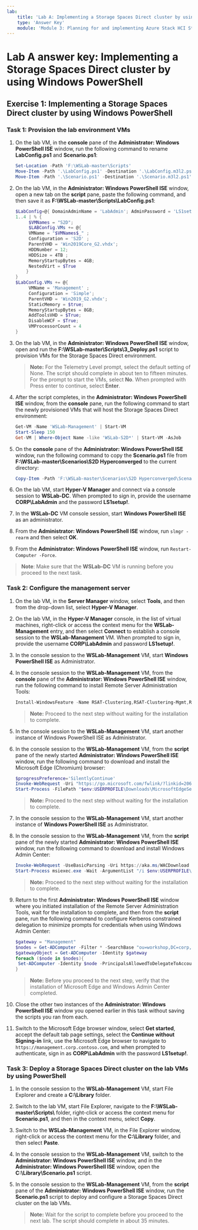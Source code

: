 ```yaml
---
lab:
    title: 'Lab A: Implementing a Storage Spaces Direct cluster by using Windows PowerShell'
    type: 'Answer Key'
    module: 'Module 3: Planning for and implementing Azure Stack HCI Storage'
---
```

# Lab A answer key: Implementing a Storage Spaces Direct cluster by using Windows PowerShell

## Exercise 1: Implementing a Storage Spaces Direct cluster by using Windows PowerShell

### Task 1: Provision the lab environment VMs

1. On the lab VM, in the **console** pane of the **Administrator: Windows PowerShell ISE** window, run the following command to rename **LabConfig.ps1** and **Scenario.ps1**:

   ```powershell
   Set-Location -Path 'F:\WSLab-master\Scripts'
   Move-Item -Path '.\LabConfig.ps1' -Destination '.\LabConfig.m3l2.ps1' -Force -ErrorAction SilentlyContinue
   Move-Item -Path '.\Scenario.ps1' -Destination '.\Scenario.m3l2.ps1' -Force -ErrorAction SilentlyContinue
   ```

1. On the lab VM, in the **Administrator: Windows PowerShell ISE** window, open a new tab on the **script** pane, paste the following command, and then save it as **F:\\WSLab-master\\Scripts\\LabConfig.ps1**:

   ```powershell
   $LabConfig=@{ DomainAdminName = 'LabAdmin'; AdminPassword = 'LS1setup!'; Prefix = 'WSLab-'; SecureBoot = $false; SwitchName = 'LabSwitch'; DCEdition = '4'; VMs = @(); InstallSCVMM = 'No'; PullServerDC = $false; Internet = $true ; AdditionalNetworksConfig = @(); EnableGuestServiceInterface = $true; AddToolsVHD = $True ; DisableWCF = $True }
   1..4 | % {
        $VMNames = "S2D";
        $LABConfig.VMs += @{
        VMName = "$VMNames$_" ;
        Configuration = 'S2D' ;
        ParentVHD = 'Win2019Core_G2.vhdx';
        HDDNumber = 12;
        HDDSize = 4TB ;
        MemoryStartupBytes = 4GB;
        NestedVirt = $True
       }
   }
   $LabConfig.VMs += @{
        VMName = 'Management' ;
        Configuration = 'Simple';
        ParentVHD = 'Win2019_G2.vhdx';
        StaticMemory = $true;
        MemoryStartupBytes = 8GB;
        AddToolsVHD = $True;
        DisableWCF = $True;
        VMProcessorCount = 4
   }
   ```

1. On the lab VM, in the **Administrator: Windows PowerShell ISE** window, open and run the **F:\\WSLab-master\\Scripts\\3_Deploy.ps1** script to provision VMs for the Storage Spaces Direct environment.

   > **Note:** For the Telemetry Level prompt, select the default setting of None. The script should complete in about ten to fifteen minutes. For the prompt to start the VMs, select **No**. When prompted with Press enter to continue, select **Enter**.

1. After the script completes, in the **Administrator: Windows PowerShell ISE** window, from the **console** pane, run the following command to start the newly provisioned VMs that will host the Storage Spaces Direct environment:

   ```powershell
   Get-VM -Name 'WSLab-Management' | Start-VM
   Start-Sleep 150
   Get-VM | Where-Object Name -like 'WSLab-S2D*' | Start-VM -AsJob
   ```

1. On the **console** pane of the **Administrator: Windows PowerShell ISE** window, run the following command to copy the **Scenario.ps1** file from **F:\\WSLab-master\\Scenarios\\S2D Hyperconverged** to the current directory:

   ```powershell
   Copy-Item -Path 'F:\WSLab-master\Scenarios\S2D Hyperconverged\Scenario.ps1' -Destination '.\'
   ```

1. On the lab VM, start **Hyper-V Manager** and connect via a console session to **WSLab-DC**. When prompted to sign in, provide the username **CORP\\LabAdmin** and the password **LS1setup!**.
1. In the **WSLab-DC** VM console session, start **Windows PowerShell ISE** as an administrator.
1. From the **Administrator: Windows PowerShell ISE** window, run `slmgr -rearm` and then select **OK**.
1. From the **Administrator: Windows PowerShell ISE** window, run `Restart-Computer -Force`.

 > **Note**: Make sure that the **WSLab-DC** VM is running before you proceed to the next task.

### Task 2: Configure the management server

1. On the lab VM, in the **Server Manager** window, select **Tools**, and then from the drop-down list, select **Hyper-V Manager**.
1. On the lab VM, in the **Hyper-V Manager** console, in the list of virtual machines, right-click or access the context menu for the **WSLab-Management** entry, and then select **Connect** to establish a console session to the **WSLab-Management** VM. When prompted to sign in, provide the username **CORP\\LabAdmin** and password **LS1setup!**.
1. In the console session to the **WSLab-Management** VM, start **Windows PowerShell ISE** as Administrator.
1. In the console session to the **WSLab-Management** VM, from the **console** pane of the **Administrator: Windows PowerShell ISE** window, run the following command to install Remote Server Administration Tools:

   ```powershell
   Install-WindowsFeature -Name RSAT-Clustering,RSAT-Clustering-Mgmt,RSAT-Clustering-PowerShell,RSAT-Hyper-V-Tools,RSAT-AD-PowerShell,RSAT-ADDS
   ```

   > **Note:** Proceed to the next step without waiting for the installation to complete.

1. In the console session to the **WSLab-Management** VM, start another instance of Windows PowerShell ISE as Administrator.
1. In the console session to the **WSLab-Management** VM, from the **script** pane of the newly started **Administrator: Windows PowerShell ISE** window, run the following command to download and install the Microsoft Edge (Chromium) browser:

   ```powershell
   $progressPreference='SilentlyContinue'
   Invoke-WebRequest -Uri "https://go.microsoft.com/fwlink/?linkid=2069324&language=en-us&Consent=1" -UseBasicParsing -OutFile "$env:USERPROFILE\Downloads\MicrosoftEdgeSetup.exe"
   Start-Process -FilePath "$env:USERPROFILE\Downloads\MicrosoftEdgeSetup.exe" -Wait
   ```

   > **Note:** Proceed to the next step without waiting for the installation to complete.

1. In the console session to the **WSLab-Management** VM, start another instance of **Windows PowerShell ISE** as Administrator.
1. In the console session to the **WSLab-Management** VM, from the **script** pane of the newly started **Administrator: Windows PowerShell ISE** window, run the following command to download and install Windows Admin Center:

   ```powershell
   Invoke-WebRequest -UseBasicParsing -Uri https://aka.ms/WACDownload -OutFile "$env:USERPROFILE\Downloads\WindowsAdminCenter.msi"
   Start-Process msiexec.exe -Wait -ArgumentList "/i $env:USERPROFILE\Downloads\WindowsAdminCenter.msi /qn /L*v waclog.txt REGISTRY_REDIRECT_PORT_80=1 SME_PORT=443 SSL_CERTIFICATE_OPTION=generate"
   ```

   > **Note:** Proceed to the next step without waiting for the installation to complete.

1. Return to the first **Administrator: Windows PowerShell ISE** window where you initiated installation of the Remote Server Administration Tools, wait for the installation to complete, and then from the **script** pane, run the following command to configure Kerberos constrained delegation to minimize prompts for credentials when using Windows Admin Center:

   ```powershell
   $gateway = "Management"
   $nodes = Get-ADComputer -Filter * -SearchBase "ou=workshop,DC=corp,dc=contoso,DC=com"
   $gatewayObject = Get-ADComputer -Identity $gateway
   foreach ($node in $nodes){
    Set-ADComputer -Identity $node -PrincipalsAllowedToDelegateToAccount $gatewayObject
   }
   ```

   > **Note:** Before you proceed to the next step, verify that the installation of Microsoft Edge and Windows Admin Center completed.

1. Close the other two instances of the **Administrator: Windows PowerShell ISE** window you opened earlier in this task without saving the scripts you ran from each.
1. Switch to the Microsoft Edge browser window, select **Get started**, accept the default tab page settings, select the **Continue without Signing-in** link, use the Microsoft Edge browser to navigate to `https://management.corp.contoso.com`, and when prompted to authenticate, sign in as **CORP\\LabAdmin** with the password **LS1setup!**.

### Task 3: Deploy a Storage Spaces Direct cluster on the lab VMs by using PowerShell

1. In the console session to the **WSLab-Management** VM, start File Explorer and create a **C:\\Library** folder.
1. Switch to the lab VM, start File Explorer, navigate to the **F:\\WSLab-master\\Scripts\\** folder, right-click or access the context menu for **Scenario.ps1**, and then in the context menu, select **Copy**.
1. Switch to the **WSLab-Management** VM, in the File Explorer window, right-click or access the context menu for the **C:\\Library** folder, and then select **Paste**.
1. In the console session to the **WSLab-Management** VM, switch to the **Administrator: Windows PowerShell ISE** window, and in the **Administrator: Windows PowerShell ISE** window, open the **C:\\Library\\Scenario.ps1** script.
1. In the console session to the **WSLab-Management** VM, from the **script** pane of the **Administrator: Windows PowerShell ISE** window, run the **Scenario.ps1** script to deploy and configure a Storage Spaces Direct cluster on the lab VMs.

   > **Note:** Wait for the script to complete before you proceed to the next lab. The script should complete in about 35 minutes.
